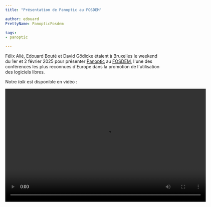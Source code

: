```yaml
---
title: "Présentation de Panoptic au FOSDEM"

author: edouard
PrettyName: PanopticFosdem 

tags:
- panoptic

---
```


Félix Alié, Edouard Bouté et David Gödicke étaient à Bruxelles le weekend du 1er et 2 février 2025 pour présenter [Panoptic](https://ceres.sorbonne-universite.fr/Panoptic/) au [FOSDEM](https://fosdem.org/2025/), l'une des conférences les plus reconnues d'Europe dans la promotion de l'utilisation des logiciels libres. 

Notre _talk_ est disponible en vidéo : 

<video controls="" autoplay="false" name="media" width="640" height="360"><source src="https://ftp.belnet.be/mirror/FOSDEM/video/2025/aw1126/fosdem-2025-4635-explore-large-image-datasets-with-panoptic.av1.webm" type="video/webm"></video>